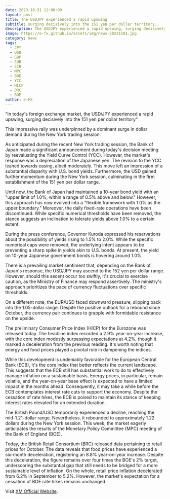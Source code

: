 ```yaml
---
date: 2023-10-31 12:00:00
layout: post
title: The USDJPY experienced a rapid upswing
subtitle: surging decisively into the 151 yen per dollar territory.
description: The USDJPY experienced a rapid upswing, surging decisively into the 151 yen per dollar territory.
image: https://e-fx.github.io/assets/img/news-20231101.jpg
category: news
tags:
  - JPY
  - USD
  - GBP
  - EUR
  - ECB
  - MPC
  - BOE
  - YCC
  - HICP
  - BRC
  - BOE
author: e-FX
---
```


"In today's foreign exchange market, the USD/JPY experienced a rapid upswing, surging decisively into the 151 yen per dollar territory"

This impressive rally was underpinned by a dominant surge in dollar demand during the New York trading session.

As anticipated during the recent New York trading session, the Bank of Japan made a significant announcement during today's decision meeting by reevaluating the Yield Curve Control (YCC). However, the market's response was a depreciation of the Japanese yen. The revision to the YCC leaned towards easing, albeit moderately. This move left an impression of a substantial disparity with U.S. bond yields. Furthermore, the USD gained further momentum during the New York session, culminating in the firm establishment of the 151 yen per dollar range.

Until now, the Bank of Japan had maintained a 10-year bond yield with an "upper limit of 1.0%, within a range of 0.5% above and below." However, this approach has now evolved into a "flexible framework with 1.0% as the upper boundary." Moreover, the daily fixed-rate operations have been discontinued. While specific numerical thresholds have been removed, the stance suggests an inclination to tolerate yields above 1.0% to a certain extent.

During the press conference, Governor Kuroda expressed his reservations about the possibility of yields rising to 1.5% to 2.0%. While the specific numerical caps were removed, the underlying intent appears to be preventing a sharp spike in yields akin to U.S. bonds. At present, the yield on 10-year Japanese government bonds is hovering around 1.0%.

There is a prevailing market sentiment that, depending on the Bank of Japan's response, the USD/JPY may ascend to the 152 yen per dollar range. However, should this ascent occur too swiftly, it's crucial to exercise caution, as the Ministry of Finance may respond assertively. The ministry's approach prioritizes the pace of currency fluctuations over specific thresholds.

On a different note, the EUR/USD faced downward pressure, slipping back into the 1.05-dollar range. Despite the positive outlook for a rebound since October, the currency pair continues to grapple with formidable resistance on the upside.

The preliminary Consumer Price Index (HICP) for the Eurozone was released today. The headline index recorded a 2.9% year-on-year increase, with the core index modestly surpassing expectations at 4.2%, though it marked a deceleration from the previous reading. It's worth noting that energy and food prices played a pivotal role in dampening the indices.

While this development is undeniably favorable for the European Central Bank (ECB), it's the core index that better reflects the current landscape. This suggests that the ECB still has substantial work to do to effectively manage inflation on a sustainable basis. Energy prices, in particular, remain volatile, and the year-on-year base effect is expected to have a limited impact in the months ahead. Consequently, it may take a while before the ECB contemplates interest rate cuts to support the economy. Despite the cessation of rate hikes, the ECB is poised to maintain its stance of keeping interest rates elevated for an extended duration.

The British Pound/USD temporarily experienced a decline, reaching the mid-1.21-dollar range. Nevertheless, it rebounded to approximately 1.22 dollars during the New York session. This week, the market eagerly anticipates the results of the Monetary Policy Committee (MPC) meeting of the Bank of England (BOE).

Today, the British Retail Consortium (BRC) released data pertaining to retail prices for October. The data reveals that food prices have experienced a six-month deceleration, registering an 8.8% year-on-year increase. Despite this deceleration, the figure remains over four times the BOE's 2% target, underscoring the substantial gap that still needs to be bridged for a more sustainable level of inflation. On the whole, retail price inflation decelerated from 6.2% in September to 5.2%. However, the market's expectation for a cessation of BOE rate hikes remains unchanged.






Visit [XM Official Website](https://clicks.pipaffiliates.com/c?c=550036&l=en&p=0).